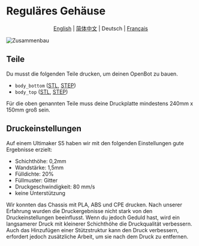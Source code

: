 # Reguläres Gehäuse

<p align="center">
  <a href="README.md">English</a> |
  <a href="README.zh-CN.md">简体中文</a> |
  <span>Deutsch</span> |
  <a href="README.fr-FR.md">Français</a>
</p>

![Zusammenbau](../../../../docs/images/assembly.gif)

## Teile

Du musst die folgenden Teile drucken, um deinen OpenBot zu bauen.

- `body_bottom` ([STL](body_bottom.stl), [STEP](body_bottom.step))
- `body_top` ([STL](body_top.stl), [STEP](body_top.step))

Für die oben genannten Teile muss deine Druckplatte mindestens 240mm x 150mm groß sein.

## Druckeinstellungen

Auf einem Ultimaker S5 haben wir mit den folgenden Einstellungen gute Ergebnisse erzielt:

- Schichthöhe: 0,2mm
- Wandstärke: 1,5mm
- Fülldichte: 20%
- Füllmuster: Gitter
- Druckgeschwindigkeit: 80 mm/s
- keine Unterstützung

Wir konnten das Chassis mit PLA, ABS und CPE drucken. Nach unserer Erfahrung wurden die Druckergebnisse nicht stark von den Druckeinstellungen beeinflusst. Wenn du jedoch Geduld hast, wird ein langsamerer Druck mit kleinerer Schichthöhe die Druckqualität verbessern. Auch das Hinzufügen einer Stützstruktur kann den Druck verbessern, erfordert jedoch zusätzliche Arbeit, um sie nach dem Druck zu entfernen.
